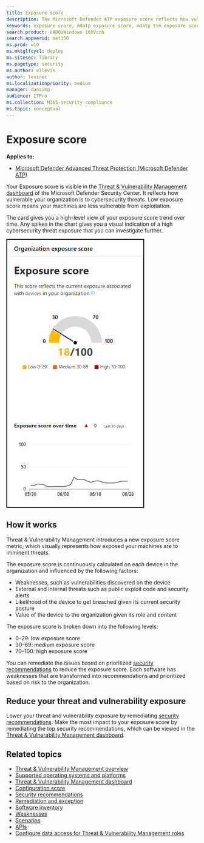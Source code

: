 ```yaml
---
title: Exposure score
description: The Microsoft Defender ATP exposure score reflects how vulnerable your organization is to cybersecurity threats.
keywords: exposure score, mdatp exposure score, mdatp tvm exposure score, organization exposure score, tvm organization exposure score, threat and vulnerability management, Microsoft Defender Advanced Threat Protection
search.product: eADQiWindows 10XVcnh
search.appverid: met150
ms.prod: w10
ms.mktglfcycl: deploy
ms.sitesec: library
ms.pagetype: security
ms.author: ellevin
author: levinec
ms.localizationpriority: medium
manager: dansimp
audience: ITPro
ms.collection: M365-security-compliance 
ms.topic: conceptual
---
```

# Exposure score

**Applies to:**

- [Microsoft Defender Advanced Threat Protection (Microsoft Defender ATP)](https://go.microsoft.com/fwlink/p/?linkid=2069559)

Your Exposure score is visible in the [Threat & Vulnerability Management dashboard](tvm-dashboard-insights.md) of the Microsoft Defender Security Center. It reflects how vulnerable your organization is to cybersecurity threats. Low exposure score means your machines are less vulnerable from exploitation.

The card gives you a high-level view of your exposure score trend over time. Any spikes in the chart gives you a visual indication of a high cybersecurity threat exposure that you can investigate further.

![Exposure score card](images/tvm_exp_score.png)

## How it works

Threat & Vulnerability Management introduces a new exposure score metric, which visually represents how exposed your machines are to imminent threats.

The exposure score is continuously calculated on each device in the organization and influenced by the following factors:

- Weaknesses, such as vulnerabilities discovered on the device
- External and internal threats such as public exploit code and security alerts
- Likelihood of the device to get breached given its current security posture
- Value of the device to the organization given its role and content

The exposure score is broken down into the following levels:

- 0–29: low exposure score
- 30–69: medium exposure score
- 70–100: high exposure score

You can remediate the issues based on prioritized [security recommendations](tvm-security-recommendation.md) to reduce the exposure score. Each software has weaknesses that are transformed into recommendations and prioritized based on risk to the organization.

## Reduce your threat and vulnerability exposure

Lower your threat and vulnerability exposure by remediating [security recommendations](tvm-security-recommendation.md). Make the most impact to your exposure score by remediating the top security recommendations, which can be viewed in the [Threat & Vulnerability Management dashboard](tvm-dashboard-insights.md).

## Related topics

- [Threat & Vulnerability Management overview](next-gen-threat-and-vuln-mgt.md)
- [Supported operating systems and platforms](tvm-supported-os.md)
- [Threat & Vulnerability Management dashboard](tvm-dashboard-insights.md)
- [Configuration score](configuration-score.md)
- [Security recommendations](tvm-security-recommendation.md)
- [Remediation and exception](tvm-remediation.md)
- [Software inventory](tvm-software-inventory.md)
- [Weaknesses](tvm-weaknesses.md)
- [Scenarios](threat-and-vuln-mgt-scenarios.md)
- [APIs](threat-and-vuln-mgt-scenarios.md#apis)
- [Configure data access for Threat & Vulnerability Management roles](user-roles.md#create-roles-and-assign-the-role-to-an-azure-active-directory-group)
